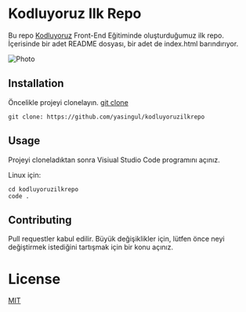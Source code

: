 # Kodluyoruz Ilk Repo
Bu repo [Kodluyoruz](https://www.kodluyoruz.org/) Front-End Eğitiminde oluşturduğumuz ilk repo. İçerisinde bir adet README dosyası, bir adet de index.html barındırıyor.

![Photo](https://picsum.photos/400/300)

## Installation

Öncelikle projeyi clonelayın. 
[git clone](https://github.com/yasingul/kodluyoruzilkrepo)

```
git clone: https://github.com/yasingul/kodluyoruzilkrepo
```

## Usage
Projeyi cloneladıktan sonra Visiual Studio Code programını açınız.

Linux için:
```
cd kodluyoruzilkrepo
code .
```

## Contributing

Pull requestler kabul edilir. Büyük değişiklikler için, lütfen önce neyi değiştirmek istediğini tartışmak için bir konu açınız.

# License

[MIT](https://choosealicense.com/licenses/mit/)